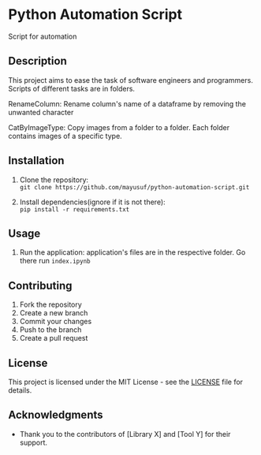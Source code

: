 # Python Automation Script

Script for automation

## Description

This project aims to ease the task of software engineers and programmers. Scripts of different tasks are in folders. 

RenameColumn: Rename column's name of a dataframe by removing the unwanted character

CatByImageType: Copy images from a folder to a folder. Each folder contains images of a specific type.  

## Installation

1. Clone the repository:  
   `git clone https://github.com/mayusuf/python-automation-script.git`
   
2. Install dependencies(ignore if it is not there):  
   `pip install -r requirements.txt`


## Usage

1. Run the application: application's files are in the respective folder. Go there run 
   `index.ipynb`



## Contributing

1. Fork the repository
2. Create a new branch
3. Commit your changes
4. Push to the branch
5. Create a pull request

## License

This project is licensed under the MIT License - see the [LICENSE](LICENSE) file for details.

## Acknowledgments

- Thank you to the contributors of [Library X] and [Tool Y] for their support.
